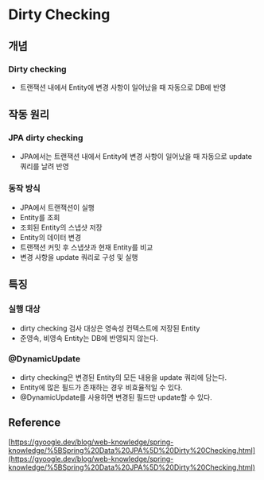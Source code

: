 # Dirty Checking

## 개념

### Dirty checking

- 트랜잭션 내에서 Entity에 변경 사항이 일어났을 때 자동으로 DB에 반영

## 작동 원리

### JPA dirty checking

- JPA에서는 트랜잭션 내에서 Entity에 변경 사항이 일어났을 때 자동으로 update 쿼리를 날려 반영

### 동작 방식

- JPA에서 트랜잭션이 실행
- Entity를 조회
- 조회된 Entity의 스냅샷 저장
- Entity의 데이터 변경
- 트랜잭션 커밋 후 스냅샷과 현재 Entity를 비교
- 변경 사항을 update 쿼리로 구성 및 실행

## 특징

### 실행 대상

- dirty checking 검사 대상은 영속성 컨텍스트에 저장된 Entity
- 준영속, 비영속 Entity는 DB에 반영되지 않는다.

### @DynamicUpdate

- dirty checking은 변경된 Entity의 모든 내용을 update 쿼리에 담는다.
- Entity에 많은 필드가 존재하는 경우 비효율적일 수 있다.
- @DynamicUpdate를 사용하면 변경된 필드만 update할 수 있다.

## Reference

[https://gyoogle.dev/blog/web-knowledge/spring-knowledge/%5BSpring%20Data%20JPA%5D%20Dirty%20Checking.html](https://gyoogle.dev/blog/web-knowledge/spring-knowledge/%5BSpring%20Data%20JPA%5D%20Dirty%20Checking.html)